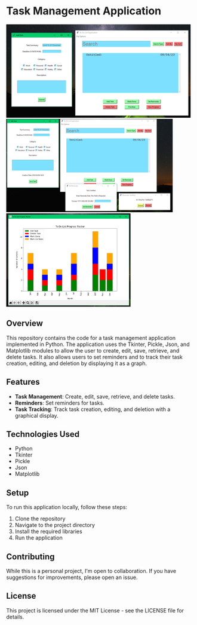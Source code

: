 # Task Management Application

<div style="display=flex">
  <img height="250" src="https://github.com/AbdulDevHub/Tkinter-To-Do-List/blob/main/Screenshots/Example%20View%201.PNG?raw=true">
  <img height="250" src="https://github.com/AbdulDevHub/Tkinter-To-Do-List/blob/main/Screenshots/Example%20View%202.PNG?raw=true">
  <img height="250" src="https://github.com/AbdulDevHub/Tkinter-To-Do-List/blob/main/Screenshots/Example%20View%203.PNG?raw=true">
</div>

## Overview

This repository contains the code for a task management application implemented in Python. The application uses the Tkinter, Pickle, Json, and Matplotlib modules to allow the user to create, edit, save, retrieve, and delete tasks. It also allows users to set reminders and to track their task creation, editing, and deletion by displaying it as a graph.

## Features

- **Task Management**: Create, edit, save, retrieve, and delete tasks.
- **Reminders**: Set reminders for tasks.
- **Task Tracking**: Track task creation, editing, and deletion with a graphical display.

## Technologies Used

- Python
- Tkinter
- Pickle
- Json
- Matplotlib

## Setup

To run this application locally, follow these steps:

1. Clone the repository
2. Navigate to the project directory
3. Install the required libraries
4. Run the application

## Contributing

While this is a personal project, I'm open to collaboration. If you have suggestions for improvements, please open an issue.

## License

This project is licensed under the MIT License - see the LICENSE file for details.

<br>
